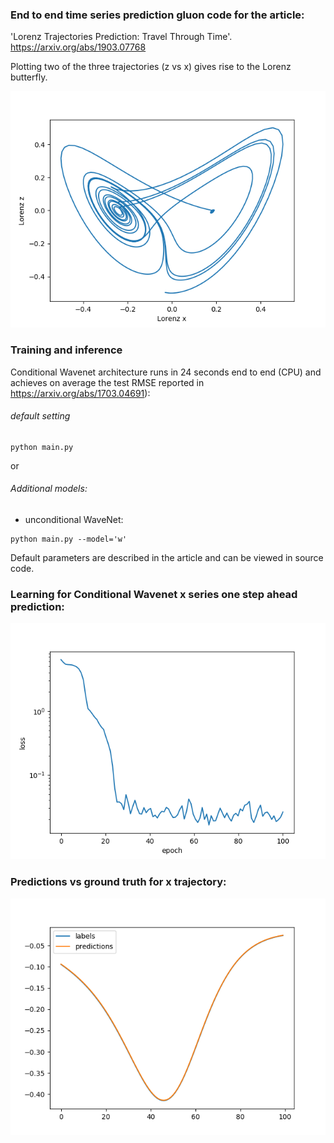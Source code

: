 ### End to end time series prediction gluon code for the article:

'Lorenz Trajectories Prediction: Travel Through Time'.
https://arxiv.org/abs/1903.07768

Plotting two of the three trajectories (z vs x) gives rise to the Lorenz butterfly.

![Lorenz_butterfly](assets/Lorenz_butterfly.png)

### Training and inference

Conditional Wavenet architecture runs in 24 seconds end to end (CPU) and achieves on average the test RMSE reported in https://arxiv.org/abs/1703.04691): 

###### default setting
```
python main.py
``` 
or

###### Additional models:

- unconditional WaveNet: 
```
python main.py --model='w'
```

Default parameters are described in the article and can be viewed in source code. 

### Learning for Conditional Wavenet x series one step ahead prediction:

![losses_cw](assets/losses_cw.png)

### Predictions vs ground truth for x trajectory:

![preds_cwn](assets/preds_cwn.png)
